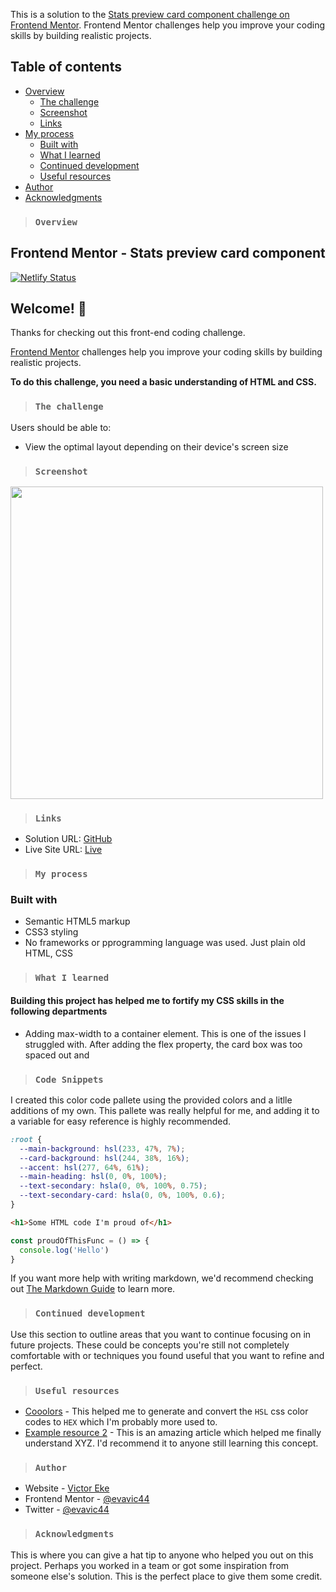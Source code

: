 This is a solution to the [Stats preview card component challenge on Frontend Mentor](https://www.frontendmentor.io/challenges/stats-preview-card-component-8JqbgoU62). Frontend Mentor challenges help you improve your coding skills by building realistic projects. 

## Table of contents

- [Overview](#overview)
  - [The challenge](#the-challenge)
  - [Screenshot](#screenshot)
  - [Links](#links)
- [My process](#my-process)
  - [Built with](#built-with)
  - [What I learned](#what-i-learned)
  - [Continued development](#continued-development)
  - [Useful resources](#useful-resources)
- [Author](#author)
- [Acknowledgments](#acknowledgments)

> ### `Overview`
<h2 align="center">Frontend Mentor - Stats preview card component</h2>

[![Netlify Status](https://api.netlify.com/api/v1/badges/5694d0ca-05cc-4784-b4c9-26a18ae3e113/deploy-status)](https://app.netlify.com/sites/stats-preview-card-evavic44/deploys)

## Welcome! 👋

Thanks for checking out this front-end coding challenge.

[Frontend Mentor](https://www.frontendmentor.io) challenges help you improve your coding skills by building realistic projects.

**To do this challenge, you need a basic understanding of HTML and CSS.**

> ### `The challenge`

Users should be able to:

- View the optimal layout depending on their device's screen size

>### `Screenshot`

<img src="https://user-images.githubusercontent.com/62628408/118215538-94720c00-b469-11eb-8e53-63816db7738a.png" width="500px">


> ### `Links`

- Solution URL: [GitHub](https://github.com/Evavic44)
- Live Site URL: [Live](https://stats-preview-card-evavic44.netlify.app/)

> ### `My process`

### Built with

- Semantic HTML5 markup
- CSS3 styling
- No frameworks or pprogramming language was used. Just plain old HTML, CSS

> ### `What I learned`
<h4>Building this project has helped me to fortify my CSS skills in the following departments</h4>

- Adding max-width to a container element. This is one of the issues I struggled with. After adding the flex property, the card box was too spaced out and

> ### `Code Snippets`
I created this color code pallete using the provided colors and a litlle
additions of my own. This pallete was really helpful for me, and adding it to a variable for easy reference is highly recommended.

```css
:root {
  --main-background: hsl(233, 47%, 7%);
  --card-background: hsl(244, 38%, 16%);
  --accent: hsl(277, 64%, 61%);
  --main-heading: hsl(0, 0%, 100%);
  --text-secondary: hsla(0, 0%, 100%, 0.75);
  --text-secondary-card: hsla(0, 0%, 100%, 0.6);
}
```

```html
<h1>Some HTML code I'm proud of</h1>
```

```js
const proudOfThisFunc = () => {
  console.log('Hello')
}
```

If you want more help with writing markdown, we'd recommend checking out [The Markdown Guide](https://www.markdownguide.org/) to learn more.

> ### `Continued development`

Use this section to outline areas that you want to continue focusing on in future projects. These could be concepts you're still not completely comfortable with or techniques you found useful that you want to refine and perfect.

>### `Useful resources`

- [Cooolors](https://www.cooolors.co) - This helped me to generate and convert the `HSL` css color codes to `HEX` which I'm probably more used to.
- [Example resource 2](https://www.example.com) - This is an amazing article which helped me finally understand XYZ. I'd recommend it to anyone still learning this concept.

> ### `Author`

- Website - [Victor Eke](https://www.your-site.com)
- Frontend Mentor - [@evavic44](https://www.frontendmentor.io/profile/evavic44)
- Twitter - [@evavic44](https://www.twitter.com/evavic44)
>### `Acknowledgments`

This is where you can give a hat tip to anyone who helped you out on this project. Perhaps you worked in a team or got some inspiration from someone else's solution. This is the perfect place to give them some credit.
